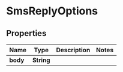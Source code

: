 

# SmsReplyOptions


## Properties

| Name | Type | Description | Notes |
|------------ | ------------- | ------------- | -------------|
|**body** | **String** |  |  |



